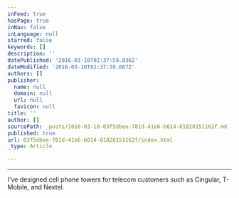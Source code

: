 ```yaml
---
inFeed: true
hasPage: true
inNav: false
inLanguage: null
starred: false
keywords: []
description: ''
datePublished: '2016-03-10T02:37:59.036Z'
dateModified: '2016-03-10T02:37:39.067Z'
authors: []
publisher:
  name: null
  domain: null
  url: null
  favicon: null
title: ''
author: []
sourcePath: _posts/2016-03-10-03f5dbee-781d-41e6-b014-81828151162f.md
published: true
url: 03f5dbee-781d-41e6-b014-81828151162f/index.html
_type: Article

---
```

****

I've designed cell phone towers for telecom customers such as Cingular, T-Mobile, and Nextel.